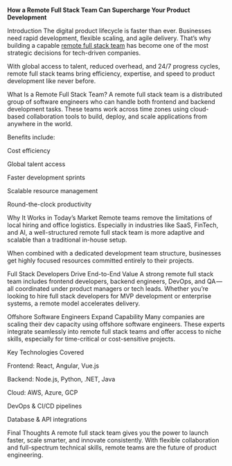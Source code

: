 **How a Remote Full Stack Team Can Supercharge Your Product Development**

Introduction The digital product lifecycle is faster than ever. Businesses need rapid development, flexible scaling, and agile delivery. That’s why building a capable [remote full stack team](https://ioweb3.io/our-services/remote-full-stack-team) has become one of the most strategic decisions for tech-driven companies.

With global access to talent, reduced overhead, and 24/7 progress cycles, remote full stack teams bring efficiency, expertise, and speed to product development like never before.

What Is a Remote Full Stack Team? A remote full stack team is a distributed group of software engineers who can handle both frontend and backend development tasks. These teams work across time zones using cloud-based collaboration tools to build, deploy, and scale applications from anywhere in the world.

Benefits include:

Cost efficiency

Global talent access

Faster development sprints

Scalable resource management

Round-the-clock productivity

Why It Works in Today’s Market Remote teams remove the limitations of local hiring and office logistics. Especially in industries like SaaS, FinTech, and AI, a well-structured remote full stack team is more adaptive and scalable than a traditional in-house setup.

When combined with a dedicated development team structure, businesses get highly focused resources committed entirely to their projects.

Full Stack Developers Drive End-to-End Value A strong remote full stack team includes frontend developers, backend engineers, DevOps, and QA — all coordinated under product managers or tech leads. Whether you’re looking to hire full stack developers for MVP development or enterprise systems, a remote model accelerates delivery.

Offshore Software Engineers Expand Capability Many companies are scaling their dev capacity using offshore software engineers. These experts integrate seamlessly into remote full stack teams and offer access to niche skills, especially for time-critical or cost-sensitive projects.

Key Technologies Covered

Frontend: React, Angular, Vue.js

Backend: Node.js, Python, .NET, Java

Cloud: AWS, Azure, GCP

DevOps & CI/CD pipelines

Database & API integrations

Final Thoughts A remote full stack team gives you the power to launch faster, scale smarter, and innovate consistently. With flexible collaboration and full-spectrum technical skills, remote teams are the future of product engineering.
